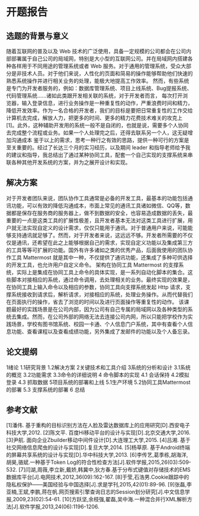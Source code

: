 # 开题报告

## 选题的背景与意义

随着互联网的普及以及 Web 技术的广泛使用，具备一定规模的公司都会在公司内部部署属于自己公司的局域网，特别是大小型的互联网公司。并在局域网内搭建各种各样用于不同用途的管理系统或者 Web 服务。对于通用的管理系统，受众大部分是非技术人员。对于他们来说，人性化的页面和简易的操作能够帮助他们快速的熟悉系统操作并进行相关业务的处理，能极大地提高工作效率。
然而，有些系统是专门为开发者服务的，例如：数据库管理系统、项目上线系统、Bug提报系统、代码管理系统......诸如此类跟开发相关联的系统，对于开发者而言，
每次打开浏览器，输入登录信息，进行业务操作是一种重复性的动作，严重浪费时间和精力，降低开发效率。作为一名合格的开发者，我们的目标是要把日常重复性的工作交给计算机去完成，解放人力，把更多的时间、更多的精力花费技术难关的攻克上[1]。此外，这种辅助开发用的系统一般不是自闭的，也就是说，需要多个人协同去完成整个流程或业务。如果一个人处理完之后，还得去联系另一个人，这无疑增加沟通成本
鉴于以上的需求，思考一种行之有效的思路，提供一种可行的方案是至关重要的。经过了长达三个月的实习经历，以及期间 leader 和指导老师给予我的建议和指导，我总结出了通过某种协同工具，配套一个自己实现的支撑系统来串联各种其他开发系统的方案，并为之展开设计和实现。

## 解决方案

对于开发者团队来说，团队协作工具通常是必备的开发工具，最基本的功能包括通讯功能，可以有效的降低沟通成本，市面上常见的通讯工具诸如微信、QQ等，数据都是保存在服务商的服务器上，做不到数据的安全，也容易造成数据的丢失，最重要的一点是这类工具的扩展性极差，且开发者基本无法对这类工具进行扩展，用户就无法实现自定义的设计需求，仅仅只能用于通讯。对于普通用户来说，可能能够支持通讯就足够了。然而，对于开发者来说，这远远不够。开发者所需要的不仅仅是通讯，还希望在此之上能够根据自己的需求，实现自定义功能以及集成第三方的工具等等可扩展的功能。国外有许多诸如之类的优秀产品，后面我使用的团队协作工具 Mattermost 就是其中一种，不仅提供了通讯功能，还集成了多种可供选择的开发工具，也允许用户自定义命令。
架构在协同工具 Mattermost 的支撑系统，实际上是集成在协同工具上命令的具体实现，是一系列自动化脚本的集合。这些脚本对接相应的系统，通过命令调用，去处理相关的业务。最终实现的效果是，在协同工具上输入命令以及相应的参数，协同工具向支撑系统发起 Http 请求，支撑系统接收到请求后，解析请求，对接相应的系统，处理业务操作。从而代替我们在页面执行的操作，省去了浏览的时间以及进行页面操作等重复性的动作。
该课题最好的实践场景是在公司内部，因为公司有自己专属的局域网以及各种类型的系统去集成。然而，在公司外部的网络无法去连接公司内网，所以只能把学校作为实践场景，学校有图书馆系统、校园一卡通、个人信息门户系统，其中有查看个人信息功能、查看课程以及查看成绩功能，另外集成了发邮件的功能以及个人备忘录。

## 论文提纲

1绪论
1.1研究背景
1.2解决方案
2关键技术和工具介绍
3系统的分析和设计
3.1系统的概览
3.2功能需求
3.3命令的详细说明
4 命令脚本的实现
4.1 会话保持
4.2模拟登录
4.3 抓取数据
5项目系统的部署和上线
5.1生产环境
5.2协同工具Mattermost的部署
5.3 支撑系统的部署
6 总结

## 参考文献

[1]潘伟. 基于重构的目标识别方法在人脸及雷达数据库上的应用研究[D].西安电子科技大学,2012.
[2]陈文平. 百度Hi移动平台的设计与实现[D].北京交通大学,2016.
[3]尹航. 面向企业Zbuilder移动中间件设计[D].大连理工大学,2015.
[4]吕湘. 基于社交网络信息爬虫的设计与实现[D].复旦大学,2014.
[5]杨草原. 基于Android终端的屏幕共享系统的设计与实现[D].华中科技大学,2013.
[6]李传艺,葛季栋,胡海洋,胡昊,骆斌.一种基于Token Log的符合性检查方法[J].软件学报,2015,26(03):509-532.
[7]闫湖,周薇,李立新,戴娇,韩冀中,狄方春.基于分布式键值对存储技术的EMS数据库平台[J].电网技术,2012,36(09):162-167.
[8]于莹,石浩男.Cookie跟踪中的隐私权保护——美国经验与中国选择[J].求是学刊,2015,42(01):89-96.
[9]张磊,李亚楠,王斌,李鹏,蒋在帆.网页搜索引擎查询日志的Session划分研究[J].中文信息学报,2009,23(02):54-61.
[10]方跃坚,余枝强,翟磊,吴中海.一种混合并行XML解析方法[J].软件学报,2013,24(06):1196-1206.